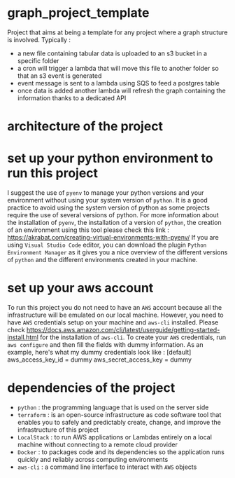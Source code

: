 # graph_project_template
Project that aims at being a template for any project where a graph structure is involved.
Typically : 
- a new file containing tabular data is uploaded to an s3 bucket in a specific folder
- a cron will trigger a lambda that will move this file to another folder so that an s3 event is generated
- event message is sent to a lambda using SQS to feed a postgres table
- once data is added another lambda will refresh the graph containing the information thanks to a dedicated API

# architecture of the project

# set up your python environment to run this project
I suggest the use of `pyenv` to manage your python versions and your environment without using your system version of `python`.
It is a good practice to avoid using the system version of python as some projects require the use of several versions of python. 
For more information about the installation of `pyenv`, the installation of a version of `python`, the creation of an environment using this tool please check this link : https://akrabat.com/creating-virtual-environments-with-pyenv/
If you are using `Visual Studio Code` editor, you can download the plugin `Python Environment Manager` as it gives you a nice overview of the different versions of `python` and the different environments created in your machine.

# set up your aws account
To run this project you do not need to have an `AWS` account because all the infrastructure will be emulated on our local machine.
However, you need to have `AWS` credentials setup on your machine and `aws-cli` installed.
Please check https://docs.aws.amazon.com/cli/latest/userguide/getting-started-install.html for the installation of `aws-cli`.
To create your `AWS` credentials, run `aws configure` and then fill the fields with dummy information.
As an example, here's what my dummy credentials look like : 
[default]
aws_access_key_id = dummy
aws_secret_access_key = dummy

# dependencies of the project
- `python` : the programming language that is used on the server side
- `terraform` : is an open-source infrastructure as code software tool that enables you to safely and predictably create, change, and improve the infrastructure of this project
- `LocalStack` : to run AWS applications or Lambdas entirely on a local machine without connecting to a remote cloud provider
- `Docker` : to packages code and its dependencies so the application runs quickly and reliably across computing environments
- `aws-cli` : a command line interface to interact with `AWS` objects